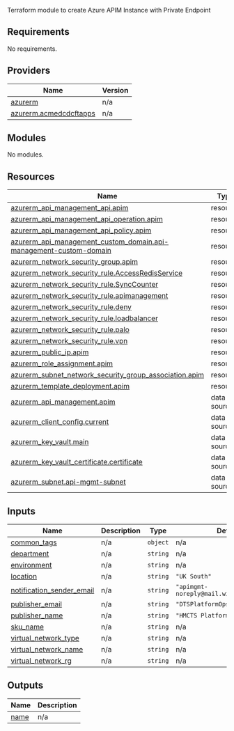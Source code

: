 Terraform module to create Azure APIM Instance with Private Endpoint
## Requirements

No requirements.

## Providers

| Name | Version |
|------|---------|
| <a name="provider_azurerm"></a> [azurerm](#provider\_azurerm) | n/a |
| <a name="provider_azurerm.acmedcdcftapps"></a> [azurerm.acmedcdcftapps](#provider\_azurerm.acmedcdcftapps) | n/a |

## Modules

No modules.

## Resources

| Name | Type |
|------|------|
| [azurerm_api_management_api.apim](https://registry.terraform.io/providers/hashicorp/azurerm/latest/docs/resources/api_management_api) | resource |
| [azurerm_api_management_api_operation.apim](https://registry.terraform.io/providers/hashicorp/azurerm/latest/docs/resources/api_management_api_operation) | resource |
| [azurerm_api_management_api_policy.apim](https://registry.terraform.io/providers/hashicorp/azurerm/latest/docs/resources/api_management_api_policy) | resource |
| [azurerm_api_management_custom_domain.api-management-custom-domain](https://registry.terraform.io/providers/hashicorp/azurerm/latest/docs/resources/api_management_custom_domain) | resource |
| [azurerm_network_security_group.apim](https://registry.terraform.io/providers/hashicorp/azurerm/latest/docs/resources/network_security_group) | resource |
| [azurerm_network_security_rule.AccessRedisService](https://registry.terraform.io/providers/hashicorp/azurerm/latest/docs/resources/network_security_rule) | resource |
| [azurerm_network_security_rule.SyncCounter](https://registry.terraform.io/providers/hashicorp/azurerm/latest/docs/resources/network_security_rule) | resource |
| [azurerm_network_security_rule.apimanagement](https://registry.terraform.io/providers/hashicorp/azurerm/latest/docs/resources/network_security_rule) | resource |
| [azurerm_network_security_rule.deny](https://registry.terraform.io/providers/hashicorp/azurerm/latest/docs/resources/network_security_rule) | resource |
| [azurerm_network_security_rule.loadbalancer](https://registry.terraform.io/providers/hashicorp/azurerm/latest/docs/resources/network_security_rule) | resource |
| [azurerm_network_security_rule.palo](https://registry.terraform.io/providers/hashicorp/azurerm/latest/docs/resources/network_security_rule) | resource |
| [azurerm_network_security_rule.vpn](https://registry.terraform.io/providers/hashicorp/azurerm/latest/docs/resources/network_security_rule) | resource |
| [azurerm_public_ip.apim](https://registry.terraform.io/providers/hashicorp/azurerm/latest/docs/resources/public_ip) | resource |
| [azurerm_role_assignment.apim](https://registry.terraform.io/providers/hashicorp/azurerm/latest/docs/resources/role_assignment) | resource |
| [azurerm_subnet_network_security_group_association.apim](https://registry.terraform.io/providers/hashicorp/azurerm/latest/docs/resources/subnet_network_security_group_association) | resource |
| [azurerm_template_deployment.apim](https://registry.terraform.io/providers/hashicorp/azurerm/latest/docs/resources/template_deployment) | resource |
| [azurerm_api_management.apim](https://registry.terraform.io/providers/hashicorp/azurerm/latest/docs/data-sources/api_management) | data source |
| [azurerm_client_config.current](https://registry.terraform.io/providers/hashicorp/azurerm/latest/docs/data-sources/client_config) | data source |
| [azurerm_key_vault.main](https://registry.terraform.io/providers/hashicorp/azurerm/latest/docs/data-sources/key_vault) | data source |
| [azurerm_key_vault_certificate.certificate](https://registry.terraform.io/providers/hashicorp/azurerm/latest/docs/data-sources/key_vault_certificate) | data source |
| [azurerm_subnet.api-mgmt-subnet](https://registry.terraform.io/providers/hashicorp/azurerm/latest/docs/data-sources/subnet) | data source |

## Inputs

| Name | Description | Type | Default | Required |
|------|-------------|------|---------|:--------:|
| <a name="input_common_tags"></a> [common\_tags](#input\_common\_tags) | n/a | `object` | n/a | yes |
| <a name="input_department"></a> [department](#input\_department) | n/a | `string` | n/a | yes |
| <a name="input_env"></a> [environment](#input\_env) | n/a | `string` | n/a | yes |
| <a name="input_location"></a> [location](#input\_location) | n/a | `string` | `"UK South"` | no |
| <a name="input_notification_sender_email"></a> [notification\_sender\_email](#input\_notification\_sender\_email) | n/a | `string` | `"apimgmt-noreply@mail.windowsazure.com"` | no |
| <a name="input_publisher_email"></a> [publisher\_email](#input\_publisher\_email) | n/a | `string` | `"DTSPlatformOps@HMCTS.NET"` | no |
| <a name="input_publisher_name"></a> [publisher\_name](#input\_publisher\_name) | n/a | `string` | `"HMCTS Platform Operations"` | no |
| <a name="input_sku_name"></a> [sku\_name](#input\_sku\_name) | n/a | `string` | n/a | yes |
| <a name="input_virtual_network_type"></a> [virtual_network_type](#input\_virtual_network_type) | n/a | `string` | n/a | yes |
| <a name="input_virtual_network_name"></a> [virtual_network\_name](#input\_virtual_network\_name) | n/a | `string` | n/a | yes |
| <a name="input_virtual_network_rg"></a> [virtual_network\_rg](#input\_virtual_network\_rg) | n/a | `string` | n/a | yes |

## Outputs

| Name | Description |
|------|-------------|
| <a name="output_name"></a> [name](#output\_name) | n/a |
